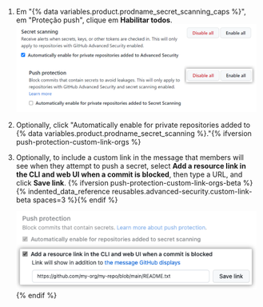 1. Em "{% data variables.product.prodname_secret_scanning_caps %}", em "Proteção push", clique em **Habilitar todos**. ![Captura de tela que mostra como habilitar a proteção push para {% data variables.product.prodname_secret_scanning %} para uma organização](/assets/images/help/organizations/secret-scanning-enable-push-protection.png)
1. Optionally, click "Automatically enable for private repositories added to {% data variables.product.prodname_secret_scanning %}."{% ifversion push-protection-custom-link-orgs %}
1. Optionally, to include a custom link in the message that members will see when they attempt to push a secret, select **Add a resource link in the CLI and web UI when a commit is blocked**, then type a URL, and click **Save link**.
   {% ifversion push-protection-custom-link-orgs-beta %}{% indented_data_reference reusables.advanced-security.custom-link-beta spaces=3 %}{% endif %}

   ![Screenshot showing checkbox and text field for enabling a custom link](/assets/images/help/organizations/secret-scanning-custom-link.png){% endif %}